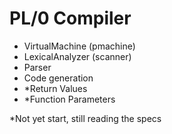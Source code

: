 # PL/0 Compiler

- VirtualMachine (pmachine)
- LexicalAnalyzer (scanner)
- Parser
- Code generation
- \*Return Values
- \*Function Parameters

\*Not yet start, still reading the specs

